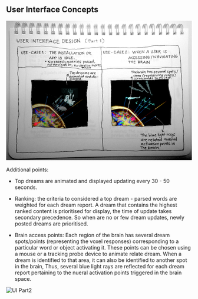 ## User Interface Concepts


![UI Part1](../project_images/UI1.png?raw=true "UI Part1")

Additional points:

* Top dreams are animated and displayed updating every 30 - 50 seconds.

* Ranking: the criteria to considered a top dream - parsed words are weighted for each dream report. A dream that contains the highest ranked content is prioritised for display, the time of update takes secondary precedence. So when are no or few dream updates, newly posted dreams are prioritised. 

* Brain access points: Each region of the brain has several dream spots/points (representing the voxel responses) corresponding to a particular word or object activating it. These points can be chosen using a mouse or a tracking probe device to animate relate dream. When a dream is identified to that area, it can also be identified to another spot in the brain, Thus, several blue light rays are reflected for each dream report pertaining to the nueral activation points triggered in the brain space.


![UI Part2](../project_images/UI2.png?raw=true "UI Part2")
